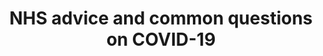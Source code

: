 ---
layout: link-post
title: NHS advice and common questions on COVID-19
link: https://www.nhs.uk/conditions/coronavirus-covid-19/
category: NHS and NCHA advice
---